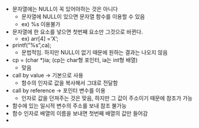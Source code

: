 - 문자열에는 NULL이 꼭 있어야하는 것은 아니다
    - 문자열에 NULL이 있으면 문자열 함수를 이용할 수 있음
    - ex) %s 이용불가
- 문자열에 한 요소를 넣으면 첫번째 요소만 그것으로 바뀐다.
    - ex) arr[4] =’X’;
- printf(”%s”,ca);
    - 문법적임. 하지만 NULL이 없기 때문에 원하는 결과는 나오지 않음
- cp = (char *)ia; (cp는 char형 포인터, ia는 int형 배열)
    - 맞음
- call by value → 기본으로 사용
    - 함수의 인자로 값을 복사해서 그대로 전달함
- call by reference → 포인터 변수를 이용
    - 인자로 값을 던져주는 것은 맞음, 하지만 그 값이 주소이기 때문에 참조가 가능
- 함수에 있는 일시적 변수의 주소를 보내 참조 불가능
- 함수 인자로 배열의 이름을 보내면 첫번째 배열의 값만 들어감
-